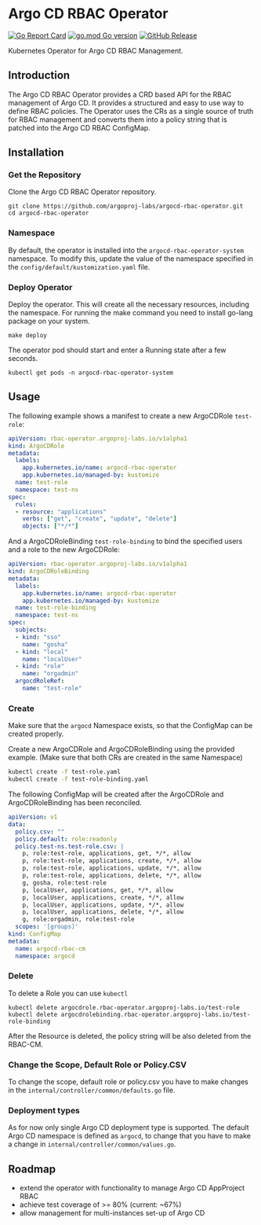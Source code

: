 # Argo CD RBAC Operator

[![Go Report Card](https://goreportcard.com/badge/github.com/argoproj-labs/argocd-rbac-operator)](https://goreportcard.com/report/github.com/argoproj-labs/argocd-rbac-operator)
[![go.mod Go version](https://img.shields.io/github/go-mod/go-version/argoproj-labs/argocd-rbac-operator)](https://github.com/argoproj-labs/argocd-rbac-operator)
[![GitHub Release](https://img.shields.io/github/v/release/argoproj-labs/argocd-rbac-operator)](https://github.com/argoproj-labs/argocd-rbac-operator/releases/tag/v0.1.1)

Kubernetes Operator for Argo CD RBAC Management.

## Introduction

The Argo CD RBAC Operator provides a CRD based API for the RBAC management of Argo CD. It provides a structured and easy to use way to define RBAC policies. The Operator uses the CRs as a single source of truth for RBAC management and converts them into a policy string that is patched into the Argo CD RBAC ConfigMap.

## Installation

### Get the Repository

Clone the Argo CD RBAC Operator repository.

```
git clone https://github.com/argoproj-labs/argocd-rbac-operator.git
cd argocd-rbac-operator
```

### Namespace

By default, the operator is installed into the `argocd-rbac-operator-system` namespace. To modify this, update the value of the namespace specified in the `config/default/kustomization.yaml` file.

### Deploy Operator

Deploy the operator. This will create all the necessary resources, including the namespace. For running the make command you need to install go-lang package on your system.

```
make deploy
```

The operator pod should start and enter a Running state after a few seconds.

```
kubectl get pods -n argocd-rbac-operator-system
```

## Usage

The following example shows a manifest to create a new ArgoCDRole `test-role`:

```yaml
apiVersion: rbac-operator.argoproj-labs.io/v1alpha1
kind: ArgoCDRole
metadata:
  labels:
    app.kubernetes.io/name: argocd-rbac-operator
    app.kubernetes.io/managed-by: kustomize
  name: test-role
  namespace: test-ns
spec:
  rules:
  - resource: "applications"
    verbs: ["get", "create", "update", "delete"]
    objects: ["*/*"]
```

And a ArgoCDRoleBinding `test-role-binding` to bind the specified users and a role to the new ArgoCDRole:

```yaml
apiVersion: rbac-operator.argoproj-labs.io/v1alpha1
kind: ArgoCDRoleBinding
metadata:
  labels:
    app.kubernetes.io/name: argocd-rbac-operator
    app.kubernetes.io/managed-by: kustomize
  name: test-role-binding
  namespace: test-ns
spec:
  subjects:
  - kind: "sso"
    name: "gosha"
  - kind: "local"
    name: "localUser"
  - kind: "role"
    name: "orgadmin"
  argocdRoleRef:
    name: "test-role"
```

### Create

Make sure that the `argocd` Namespace exists, so that the ConfigMap can be created properly.

Create a new ArgoCDRole and ArgoCDRoleBinding using the provided example. (Make sure that both CRs are created in the same Namespace)

```bash
kubectl create -f test-role.yaml
kubectl create -f test-role-binding.yaml
```

The following ConfigMap will be created after the ArgoCDRole and ArgoCDRoleBinding has been reconciled.

```yaml
apiVersion: v1
data:
  policy.csv: ""
  policy.default: role:readonly
  policy.test-ns.test-role.csv: |
    p, role:test-role, applications, get, */*, allow
    p, role:test-role, applications, create, */*, allow
    p, role:test-role, applications, update, */*, allow
    p, role:test-role, applications, delete, */*, allow
    g, gosha, role:test-role
    p, localUser, applications, get, */*, allow
    p, localUser, applications, create, */*, allow
    p, localUser, applications, update, */*, allow
    p, localUser, applications, delete, */*, allow
    g, role:orgadmin, role:test-role
  scopes: '[groups]'
kind: ConfigMap
metadata:
  name: argocd-rbac-cm
  namespace: argocd
```

### Delete

To delete a Role you can use `kubectl`
```
kubectl delete argocdrole.rbac-operator.argoproj-labs.io/test-role
kubectl delete argocdrolebinding.rbac-operator.argoproj-labs.io/test-role-binding
```
After the Resource is deleted, the policy string will be also deleted from the RBAC-CM.

### Change the Scope, Default Role or Policy.CSV

To change the scope, default role or policy.csv you have to make changes in the `internal/controller/common/defaults.go` file.

### Deployment types

As for now only single Argo CD deployment type is supported. The default Argo CD namespace is defined as `argocd`, to change that you have to make a change in `internal/controller/common/values.go`.

## Roadmap

- extend the operator with functionality to manage Argo CD AppProject RBAC
- achieve test coverage of >= 80% (current: ~67%)
- allow management for multi-instances set-up of Argo CD
